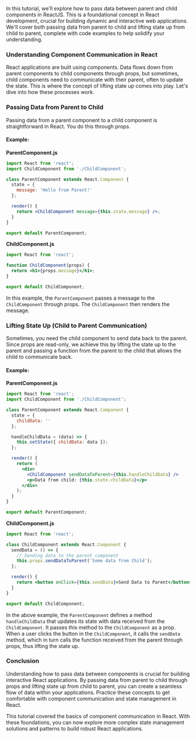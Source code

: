 In this tutorial, we'll explore how to pass data between parent and child components in ReactJS. This is a foundational concept in React development, crucial for building dynamic and interactive web applications. We'll cover both passing data from parent to child and lifting state up from child to parent, complete with code examples to help solidify your understanding.

### Understanding Component Communication in React

React applications are built using components. Data flows down from parent components to child components through props, but sometimes, child components need to communicate with their parent, often to update the state. This is where the concept of lifting state up comes into play. Let's dive into how these processes work.

### Passing Data from Parent to Child

Passing data from a parent component to a child component is straightforward in React. You do this through props.

#### Example:

**ParentComponent.js**

```jsx
import React from 'react';
import ChildComponent from './ChildComponent';

class ParentComponent extends React.Component {
  state = {
    message: 'Hello from Parent!'
  };

  render() {
    return <ChildComponent message={this.state.message} />;
  }
}

export default ParentComponent;
```

**ChildComponent.js**

```jsx
import React from 'react';

function ChildComponent(props) {
  return <h1>{props.message}</h1>;
}

export default ChildComponent;
```

In this example, the `ParentComponent` passes a message to the `ChildComponent` through props. The `ChildComponent` then renders the message.

### Lifting State Up (Child to Parent Communication)

Sometimes, you need the child component to send data back to the parent. Since props are read-only, we achieve this by lifting the state up to the parent and passing a function from the parent to the child that allows the child to communicate back.

#### Example:

**ParentComponent.js**

```jsx
import React from 'react';
import ChildComponent from './ChildComponent';

class ParentComponent extends React.Component {
  state = {
    childData: ''
  };

  handleChildData = (data) => {
    this.setState({ childData: data });
  };

  render() {
    return (
      <div>
        <ChildComponent sendDataToParent={this.handleChildData} />
        <p>Data from child: {this.state.childData}</p>
      </div>
    );
  }
}

export default ParentComponent;
```

**ChildComponent.js**

```jsx
import React from 'react';

class ChildComponent extends React.Component {
  sendData = () => {
    // Sending data to the parent component
    this.props.sendDataToParent('Some data from Child');
  };

  render() {
    return <button onClick={this.sendData}>Send Data to Parent</button>;
  }
}

export default ChildComponent;
```

In the above example, the `ParentComponent` defines a method `handleChildData` that updates its state with data received from the `ChildComponent`. It passes this method to the `ChildComponent` as a prop. When a user clicks the button in the `ChildComponent`, it calls the `sendData` method, which in turn calls the function received from the parent through props, thus lifting the state up.

### Conclusion

Understanding how to pass data between components is crucial for building interactive React applications. By passing data from parent to child through props and lifting state up from child to parent, you can create a seamless flow of data within your applications. Practice these concepts to get comfortable with component communication and state management in React.

This tutorial covered the basics of component communication in React. With these foundations, you can now explore more complex state management solutions and patterns to build robust React applications.
